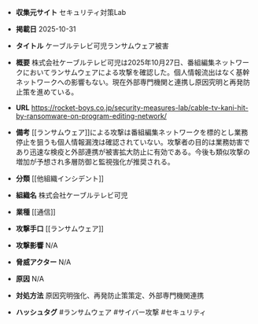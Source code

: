 - **収集元サイト**
セキュリティ対策Lab

- **掲載日**
2025-10-31

- **タイトル**
ケーブルテレビ可児ランサムウェア被害

- **概要**
株式会社ケーブルテレビ可児は2025年10月27日、番組編集ネットワークにおいてランサムウェアによる攻撃を確認した。個人情報流出はなく基幹ネットワークへの影響もない。現在外部専門機関と連携し原因究明と再発防止策を進めている。

- **URL**
https://rocket-boys.co.jp/security-measures-lab/cable-tv-kani-hit-by-ransomware-on-program-editing-network/

- **備考**
[[ランサムウェア]]による攻撃は番組編集ネットワークを標的とし業務停止を狙うも個人情報漏洩は確認されていない。攻撃者の目的は業務妨害であり迅速な検疫と外部連携が被害拡大防止に有効である。今後も類似攻撃の増加が予想され多層防御と監視強化が推奨される。

- **分類**
[[他組織インシデント]]

- **組織名**
株式会社ケーブルテレビ可児

- **業種**
[[通信]]

- **攻撃手口**
[[ランサムウェア]]

- **攻撃影響**
N/A

- **脅威アクター**
N/A

- **原因**
N/A

- **対処方法**
原因究明強化、再発防止策策定、外部専門機関連携

- **ハッシュタグ**
#ランサムウェア #サイバー攻撃 #セキュリティ
